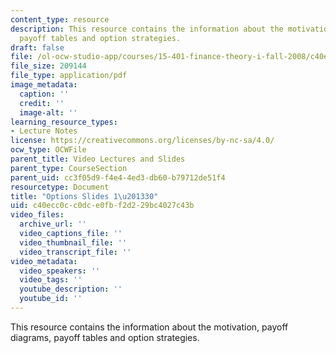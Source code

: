```yaml
---
content_type: resource
description: This resource contains the information about the motivation, payoff diagrams,
  payoff tables and option strategies.
draft: false
file: /ol-ocw-studio-app/courses/15-401-finance-theory-i-fall-2008/c40ecc0cc0dce0fbf2d229bc4027c43b_MIT15_401F08_lec10.pdf
file_size: 209144
file_type: application/pdf
image_metadata:
  caption: ''
  credit: ''
  image-alt: ''
learning_resource_types:
- Lecture Notes
license: https://creativecommons.org/licenses/by-nc-sa/4.0/
ocw_type: OCWFile
parent_title: Video Lectures and Slides
parent_type: CourseSection
parent_uid: cc3f05d9-f4e4-4ed3-db60-b79712de51f4
resourcetype: Document
title: "Options Slides 1\u201330"
uid: c40ecc0c-c0dc-e0fb-f2d2-29bc4027c43b
video_files:
  archive_url: ''
  video_captions_file: ''
  video_thumbnail_file: ''
  video_transcript_file: ''
video_metadata:
  video_speakers: ''
  video_tags: ''
  youtube_description: ''
  youtube_id: ''
---
```

This resource contains the information about the motivation, payoff diagrams, payoff tables and option strategies.